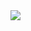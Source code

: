 <!DOCTYPE html>
<html lang="en">
<head>
    <meta charset="UTF-8">
    <meta name="viewport" content="width=device-width, initial-scale=1.0">
    <meta http-equiv="X-UA-Compatible" content="ie=edge">
    <title>Arthur Phillip Gaming</title>
    <link rel="stylesheet" href="style.css">
    <meta name="author" content="B3XED#3533">
    <meta name="keywords" content="rp, pl, roleplay, role-play, role, play,Infinite Network< ins, Infinite Networks, Infinitenetwork.org, infinite network. flight sim, polski, polska, fivem, polska fivem">
    <meta property="og:title" content="Arthur Phillip Gaming">
    <meta property="og:description" content="Arthur Phillip Gaming Today!">
    <link rel="Shortcut icon" href="img/shorticon.jpg">
    <link rel="stylesheet" href="https://use.fontawesome.com/releases/v5.6.1/css/all.css">
    <link rel="stylesheet" href="https://unpkg.com/aos@next/dist/aos.css" />
</head>
<body>
<div class="loading__animation"><img src="img/logo.png" class="logo__loading"></div>
<div id="regulamin" style="display: none;">
    <div class="close" value="Close Div" onclick="closeDiv()"><h5>Zamknij</h5><i class="fas fa-times"></i></div>
    <div class="regulamin" >
       <h6 class="bottom__line">Arthur Phillip Gaming</h6>
       <p>1.Na serwerze zakazuje się opuszczania akcji RP podczas jej trwania. Złamanie tego punktu grozi banem.</p>
       <p>1.Zasada pozwalająca na posiadanie “kuzyna”, jest dostępna tylko dla osób które posiadają staż dłuższy niż 31 dni na naszej Sieci. Pozwolenie na drugą postać możecie zyskać jedynie poprzez napisanie prośby do Właściciela jedna z postaci musi być w służbie publicznej typu EMS czy LSPD.</p>
       <p>1.regulamin regulamin regulamin regulamin regulamin regulamin regulamin regulamin regulamin.regulamin regulamin regulamin regulamin regulamin regulamin regulamin regulamin.regulamin regulamin regulamin regulamin regulamin regulamin regulamin regulamin</p>
       <p>1.regulamin regulamin regulamin regulamin regulamin regulamin regulamin regulamin regulamin.regulamin regulamin regulamin regulamin regulamin regulamin regulamin regulamin.regulamin regulamin regulamin regulamin regulamin regulamin regulamin regulamin</p>
       <p>1.regulamin regulamin regulamin regulamin regulamin regulamin regulamin regulamin regulamin.regulamin regulamin regulamin regulamin regulamin regulamin regulamin regulamin.regulamin regulamin regulamin regulamin regulamin regulamin regulamin regulamin</p>
       <p>1.regulamin regulamin regulamin regulamin regulamin regulamin regulamin regulamin regulamin.regulamin regulamin regulamin regulamin regulamin regulamin regulamin regulamin.regulamin regulamin regulamin regulamin regulamin regulamin regulamin regulamin</p>
       <p>1.regulamin regulamin regulamin regulamin regulamin regulamin regulamin regulamin regulamin.regulamin regulamin regulamin regulamin regulamin regulamin regulamin regulamin.regulamin regulamin regulamin regulamin regulamin regulamin regulamin regulamin</p>
       <p>1.regulamin regulamin regulamin regulamin regulamin regulamin regulamin regulamin regulamin.regulamin regulamin regulamin regulamin regulamin regulamin regulamin regulamin.regulamin regulamin regulamin regulamin regulamin regulamin regulamin regulamin</p>
       <p>1.regulamin regulamin regulamin regulamin regulamin regulamin regulamin regulamin regulamin.regulamin regulamin regulamin regulamin regulamin regulamin regulamin regulamin.regulamin regulamin regulamin regulamin regulamin regulamin regulamin regulamin</p>
       <p>1.regulamin regulamin regulamin regulamin regulamin regulamin regulamin regulamin regulamin.regulamin regulamin regulamin regulamin regulamin regulamin regulamin regulamin.regulamin regulamin regulamin regulamin regulamin regulamin regulamin regulamin</p>
       <h6 class="bottom__line">Regulamin szpitala</h6>
       <p>1.regulamin regulamin regulamin regulamin regulamin regulamin regulamin regulamin regulamin.regulamin regulamin regulamin regulamin regulamin regulamin regulamin regulamin.regulamin regulamin regulamin regulamin regulamin regulamin regulamin regulamin</p>
       <p>1.regulamin regulamin regulamin regulamin regulamin regulamin regulamin regulamin regulamin.regulamin regulamin regulamin regulamin regulamin regulamin regulamin regulamin.regulamin regulamin regulamin regulamin regulamin regulamin regulamin regulamin</p>
       <p>1.regulamin regulamin regulamin regulamin regulamin regulamin regulamin regulamin regulamin.regulamin regulamin regulamin regulamin regulamin regulamin regulamin regulamin.regulamin regulamin regulamin regulamin regulamin regulamin regulamin regulamin</p>
       <p>1.regulamin regulamin regulamin regulamin regulamin regulamin regulamin regulamin regulamin.regulamin regulamin regulamin regulamin regulamin regulamin regulamin regulamin.regulamin regulamin regulamin regulamin regulamin regulamin regulamin regulamin</p>
       <p>1.regulamin regulamin regulamin regulamin regulamin regulamin regulamin regulamin regulamin.regulamin regulamin regulamin regulamin regulamin regulamin regulamin regulamin.regulamin regulamin regulamin regulamin regulamin regulamin regulamin regulamin</p>
       <p>1.regulamin regulamin regulamin regulamin regulamin regulamin regulamin regulamin regulamin.regulamin regulamin regulamin regulamin regulamin regulamin regulamin regulamin.regulamin regulamin regulamin regulamin regulamin regulamin regulamin regulamin</p>
       <p>1.regulamin regulamin regulamin regulamin regulamin regulamin regulamin regulamin regulamin.regulamin regulamin regulamin regulamin regulamin regulamin regulamin regulamin.regulamin regulamin regulamin regulamin regulamin regulamin regulamin regulamin</p>
       <p>1.regulamin regulamin regulamin regulamin regulamin regulamin regulamin regulamin regulamin.regulamin regulamin regulamin regulamin regulamin regulamin regulamin regulamin.regulamin regulamin regulamin regulamin regulamin regulamin regulamin regulamin</p>


    </div>
</div>
<header>
<div class="page__introduction">
    <nav>
        <ul class="navigation__desktop">
                <li class="navigation__item">
                    <a href="#" class="navigation__link"></a>
                </li>
                <li class="navigation__item">
                    <a href="https://webmail.arthurphillipgaming.com" class="navigation__link">Staff Webmail</a>
                </li>
                <li class="navigation__item">
                    <a href="https://discord.gg/mJkm6bem5n"class="navigation__link">Discord</a>
                </li>
            </li>
            <li class="navigation__item">
                <a href="http://51.161.198.5:30349/auth"class="navigation__link">TxAdmin</a>
            </li>
            </li>
            <li class="navigation__item">
                <a href="https://wombat-gaming.tebex.io/"class="navigation__link">Tebex</a>
            </li>
                <img class="style__img" src="img/logo.png">
            </ul>
            <ul class="navigation__mobile">
                <li class="navigation__item">
                    <a href="#" class="navigation__link"><i class="fas fa-home"></i></a>
                </li>
                <li class="navigation__item">
                    <a href="#" class="navigation__link"><i class="fab fa-discord"></i></a>
                </li>
                <li class="navigation__item">
                    <a href="#main" class="navigation__link" value="Show Div" onclick="showDiv()"><i class="fas fa-clipboard-list"></i></a>
                </li>
            </ul>
    </nav>
    <div class="header__info">
        <h1>Arthur Phillip Gaming</h1>
        <p>Where nothing is impossible!</p>
        <a href="fivem://connect/fs.infinitenetworks.org:30120" class="button">Join Server Today!</a>
    </div>
    <div class="header__arrow">
        <a href="#slide"><img src="img/arrow.jpg"></a>
    </div>
</div>
</header>
<section id="slide">
<div class="main__part">
    <div class="section__info"  data-aos="fade-up">
        <h2 class="bottom__line">About Arthur Phillip Gaming Game Servers</h2>
        <p>

	Hyped? Join for information about our server!
        </p>
    </div>
        <div class="server__info" data-aos="fade-up">
            <img src="img/servers/fivem.jpg" class="fivem">
            <div class="fivem__info">
                <h5 class="bottom__line">Join our Discord! Today</h5>
                <p>Join Our FiveM Server Today it is currently the most popular roleplay server on FiveM. we have custom vehicle,planes & Jobs and much more</p>
                <a href="https://discord.gg/j7WhpfkrJe" class="button">Join us</a>
            </div>
        </div>
        <div class="server__info" data-aos="fade-up">
            <img src="img/servers/fivem1.jpg" class="fivem1">
            <div class="fivem__info1">
                <h5 class="bottom__line">Join our Emergency Services</h5>
                <p>Have you ever enjoyed being police in an RP Server? Have you ever wondered what it would be like with Ai scenarios! Join Arthur Phillip Gaming PD today and have the time of your life!</p>
                <a href="https://discord.com/invite/6pJydgC" class="button">Join us</a>
            </div>
        </div>
        <div class="server__info" data-aos="fade-up">
            <img src="img/servers/fivem3.jpg" class="fivem3">
            <div class="fivem__info">
                <!-- <h5 class="bottom__line">Join our Minecraft Discord!</h5>-->
                <!-- <p>FiveM just getting a tad boring lately? Join our minecraft server! Join up with factions and battle to become number one! Still not your style? Do not worry we have something for everyone from creative to some cool parkour!.</p>-->
                <!--<a href="https://discord.com/invite/zwQX5Cf" class="button">Join us</a> -->
            </div>
        </div>
    <div class="section__stream"  data-aos="fade-up">
        <h2 class="bottom__line">Our Youtubers and Streamers!</h2>
        <div class="blocks">
            <div class="block" id="one">
                <img src="img/ytt/streamer1.jpg" class="streamer">
                <h4>On The Road With Brett</h4>
                <div class="social">
                        <a href="https://www.youtube.com/channel/UCK0Es3brCaaZQDSHMdEg-qg" class="youtube"><i class="fab fa-youtube"></i><h5> Youtube</h5></a>
                        <a href="https://www.twitch.tv/ontheroadwithbrett1" class="twich"><i class="fab fa-twitch"></i> <h5> Twich</h5></a>

                    </div>
            </div>
            <div class="block" id="two">
                <img src="img/ytt/streamer2.jpg" class="streamer">
                <h4>Coming Soon</h4>
                <div class="social">
                        <!-- <a href="https://www.youtube.com/channel/UC2pXSfyN3aBHxljs7K5MqLw" class="youtube"><i class="fab fa-youtube"></i><h5> Youtube</h5></a>-->
                        <!-- <a href="https://www.twitch.tv/aquaticstreams" class="twich"><i class="fab fa-twitch"></i> <h5> Twich</h5></a>-->
                    </div>
            </div>
            <div class="block" id="two">
                <img src="img/ytt/streamer3.jpg" class="streamer">
                <h4>Coming Soon</h4>
                <div class="social">
                   <a href="https://www.youtube.com/channel/UCazosvQkwq7OhPmaiGte1lA" class="youtube"><i class="fab fa-youtube"></i><h5> Youtube</h5></a>
                   <a href="https://www.twitch.tv/infinitenetworklive" class="twich"><i class="fab fa-twitch"></i> <h5> Twich</h5></a>
                   
                </div>
         </div>
    </div>
    </div>
    <div class="section__team">
        <h3 data-aos="fade-up" class="bottom__line">Our Staff  Team</h3>
        <div class="blocks" data-aos="fade-up">
            <div class="block">
                <img src="img/names/avatar1.jpg" class="logo">
                <h4>Owner</h4>
                <p><i class=""></i>Brett Trevor</p>
                <p>Email</p>
                 <p>brett@arthurphillipgaming.com</p>
                </div>

                <div class="block">
                    <img src="img/names/avatar1.jpg" class="logo">
                    <h4>Owner</h4>
                    <p><i class=""></i>Raymond Rainwater</p>
                    <p>Email</p>
                    <p><i class=""></i>raymond@arthurphillipgaming.com</p>
                    <!-- <p>You gave them the one thing that was stolen from them. A chance. A chance to learn. To find love. To live. And in the end what was your reward? You never said. But I think I know: a family.</p> -->

            </div>
			<div class="block">
                <img src="img/names/avatar1.jpg" class="logo">
                <h4>Management</h4>
                <p><i class=""></i>Constantine Christo-Panagopoulos</p>
                <p>Email</p>
                <p><i class=""></i>constantine@arthurphillipgaming.com</p>
                <!-- <p>You gave them the one thing that was stolen from them. A chance. A chance to learn. To find love. To live. And in the end what was your reward? You never said. But I think I know: a family.</p> -->

            </div>
			<div class="block">
                <img src="img/names/avatar2.jpg" class="logo">
                <h4>Management</h4>
                <p><i class=""></i>Sam</p>
                <p><i class=""></i>sam@arthurphillipgaming.com</p>
                <!-- <p>Dream it. Wish it. Do it.</p> -->

            </div>
			<div class="block">
                <img src="img/names/avatar2.jpg" class="logo">
                <h4>Administrators</h4>
                <p><i class=""></i>TBC</p>
                <p><i class=""></i>admin@arthurphillipgaming.com</p>
                <!-- <p>Dream it. Wish it. Do it.</p> -->

            </div>
            <div class="block">
                <img src="img/names/avatar3.jpg" class="logo">
                <h4>Moderators</h4>
                <p><i class="">Coming Soon</i></p>
               <!-- <p>If you tell a big enough lie and tell it frequently enough, it will be believed.</p> -->

            </div>
			<div class="block">
                <img src="img/names/avatar4.jpg" class="logo">
                <h4>Trial Moderators</h4>
                <p><i class=""></i>TBC</p>
                <!-- <p>Some random guy that we found next to the dumpster. Seems to be working alright</p> -->
            </div>
        </div>
    </div>
</div>
</section>

<footer>
    <div class="footer__style">
            <h5>&copy; Arthur Phillip Gaming 2023 &copy; </h5>
            <!-- <p>Website Version 1.1</p> -->
    </div>
</footer>
<script src="https://unpkg.com/aos@next/dist/aos.js"></script>
  <script>
    AOS.init();
  </script>
  <script>
    function showDiv(){
            document.getElementById('regulamin').style.display = "block";
        }
    function closeDiv(){
            document.getElementById('regulamin').style.display = "none";
        }
    </script>
</body>
</html>
